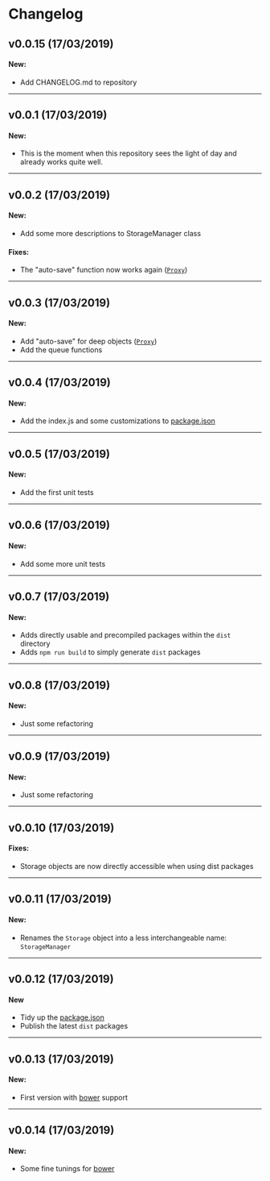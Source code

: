 # Changelog

## v0.0.15 (17/03/2019)
#### New:

* Add CHANGELOG.md to repository
---

## v0.0.1 (17/03/2019)
#### New:

* This is the moment when this repository sees the light of day and already works quite well.
---

## v0.0.2 (17/03/2019)
#### New:

* Add some more descriptions to StorageManager class

#### Fixes:

* The "auto-save" function now works again ([`Proxy`](https://developer.mozilla.org/de/docs/Web/JavaScript/Reference/Global_Objects/Proxy))
---

## v0.0.3 (17/03/2019)
#### New:

* Add "auto-save" for deep objects ([`Proxy`](https://developer.mozilla.org/de/docs/Web/JavaScript/Reference/Global_Objects/Proxy))
* Add the queue functions
---

## v0.0.4 (17/03/2019)
#### New:

* Add the index.js and some customizations to [package.json](https://docs.npmjs.com/files/package.json)
---

## v0.0.5 (17/03/2019)
#### New:

* Add the first unit tests
---

## v0.0.6 (17/03/2019)
#### New:

* Add some more unit tests
---

## v0.0.7 (17/03/2019)
#### New:

* Adds directly usable and precompiled packages within the `dist` directory
* Adds `npm run build` to simply generate `dist` packages
---

## v0.0.8 (17/03/2019)
#### New:

* Just some refactoring
---

## v0.0.9 (17/03/2019)
#### New:

* Just some refactoring
---

## v0.0.10 (17/03/2019)
#### Fixes:

* Storage objects are now directly accessible when using dist packages
---

## v0.0.11 (17/03/2019)
#### New:

* Renames the `Storage` object into a less interchangeable name: `StorageManager`
---

## v0.0.12 (17/03/2019)
#### New

* Tidy up the [package.json](https://docs.npmjs.com/files/package.json)
* Publish the latest `dist` packages
---

## v0.0.13 (17/03/2019)
#### New:

* First version with [bower](https://bower.io) support
---

## v0.0.14 (17/03/2019)
#### New:

* Some fine tunings for [bower](https://bower.io)